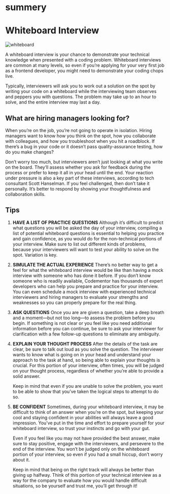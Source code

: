 # summery
# Whiteboard Interview

![whiteboard](https://cdn.substack.com/image/fetch/h_600,c_limit,f_auto,q_auto:good,fl_progressive:steep/https%3A%2F%2Fbucketeer-e05bbc84-baa3-437e-9518-adb32be77984.s3.amazonaws.com%2Fpublic%2Fimages%2F0acafca0-e1b7-40d3-8901-7a5983b32652_800x404.png)

A whiteboard interview is your chance to demonstrate your technical knowledge when presented with a coding problem. Whiteboard interviews are common at many levels, so even if you’re applying for your very first job as a frontend developer, you might need to demonstrate your coding chops live.

Typically, interviewers will ask you to work out a solution on the spot by writing your code on a whiteboard while the interviewing team observes and peppers you with questions. The problem may take up to an hour to solve, and the entire interview may last a day.



## What are hiring managers looking for?

When you’re on the job, you’re not going to operate in isolation. Hiring managers want to know how you think on the spot, how you collaborate with colleagues, and how you troubleshoot when you hit a roadblock. If there’s a bug in your code or it doesn’t pass quality-assurance testing, how do you make changes?

Don’t worry too much, but interviewers aren’t just looking at what you write on the board. They’ll assess whether you ask for feedback during the process or prefer to keep it all in your head until the end. Your reaction under pressure is also a key part of these interviews, according to tech consultant Scott Hanselman. If you feel challenged, then don’t take it personally. It’s better to respond by showing your thoughtfulness and collaboration skills.



## Tips

1. **HAVE A LIST OF PRACTICE QUESTIONS** 
Although it’s difficult to predict what questions you will be asked the day of your interview, compiling a list of potential whiteboard questions is essential to helping you practice and gain confidence, as you would do for the non-technical portions of your interview. Make sure to list out different kinds of problems, because your interviewers will want to test your ability to solve on the spot. Variation is key.

2. **SIMULATE THE ACTUAL EXPERIENCE**
There’s no better way to get a feel for what the whiteboard interview would be like than having a mock interview with someone who has done it before. If you don’t know someone who is readily available, Codementor has thousands of expert developers who can help you prepare and practice for your interview. You can even schedule a mock interview with experienced technical interviewers and hiring managers to evaluate your strengths and weaknesses so you can properly prepare for the real thing.


3. **ASK QUESTIONS**
Once you are are given a question, take a deep breath and a moment—but not too long—to assess the problem before you begin. If something is not clear or you feel like you need additional information before you can continue, be sure to ask your interviewer for clarification with a few follow-up questions to eliminate any ambiguity.

4. **EXPLAIN YOUR THOUGHT PROCESS**
After the details of the task are clear, be sure to talk out loud as you solve the question. The interviewer wants to know what is going on in your head and understand your approach to the task at hand, so being able to explain your thoughts is crucial. For this portion of your interview, often times, you will be judged on your thought process, regardless of whether you’re able to provide a solid answer.

    Keep in mind that even if you are unable to solve the problem, you want to be able to show that you’ve taken the logical steps to attempt to do so.


5. **BE CONFIDENT**
Sometimes, during your whiteboard interview, it may be difficult to think of an answer when you’re on the spot, but keeping your cool and staying confident in your abilities will always leave a good impression. You’ve put in the time and effort to prepare yourself for your whiteboard interview, so trust your instincts and go with your gut.

   Even if you feel like you may not have provided    the best answer, make sure to stay positive,    engage with the interviewers, and persevere to    the end of the interview. You won’t be judged    only on the whiteboard portion of your    interview, so even if you had a small hiccup,    don’t worry about it.
   
   Keep in mind that being on the right track will    always be better than giving up halfway. Think    of this portion of your technical interview as a    way for the company to evaluate how you would    handle difficult situations, so be yourself and    trust me, you’ll get through it!
